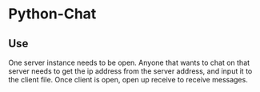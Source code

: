 # Python-Chat
## Use
One server instance needs to be open.
Anyone that wants to chat on that server needs to get the ip address from the server address, and input it to the client file.
Once client is open, open up receive to receive messages.
